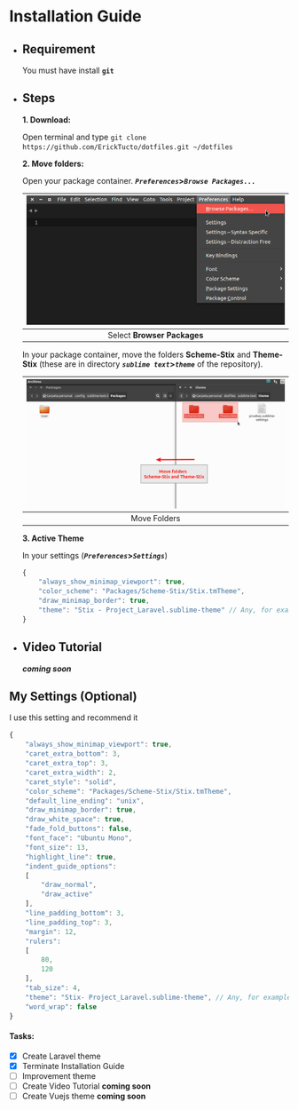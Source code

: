 # Installation Guide

* ## Requirement

	You must have install **`git`**

* ## Steps

	**1. Download:**

	Open terminal and type `git clone https://github.com/ErickTucto/dotfiles.git ~/dotfiles`

	**2. Move folders:**

	Open your package container. **_`Preferences`_>_`Browse Packages...`_**

	| [<img src="Images/Image_001.png" alt="Oops! I will repair it the image" width="720px">](Images/Image_001.png) |
	|:------------------------------------------------------------------------------------------------------------: |
	|                                         Select **Browser Packages**                                           |

	In your package container, move the folders **Scheme-Stix** and **Theme-Stix** (these are in directory **_`sublime text`_>_`theme`_** of the repository).

	| [<img src="Images/Image_002.png" alt="Oops! I will repair it the image" width="720px">](Images/Image_002.png) |
	|:------------------------------------------------------------------------------------------------------------: |
	|                                                  Move Folders                                                 |


	**3. Active Theme**

	In your settings \(**_`Preferences`_>_`Settings`_**)

	```javascript
	{
		"always_show_minimap_viewport": true,
		"color_scheme": "Packages/Scheme-Stix/Stix.tmTheme",
		"draw_minimap_border": true,
		"theme": "Stix - Project_Laravel.sublime-theme" // Any, for example the theme of Laravel
	}
	```

* ## Video Tutorial

	**_coming soon_**

## My Settings \(Optional)

I use this setting and recommend it

```javascript
{
	"always_show_minimap_viewport": true,
	"caret_extra_bottom": 3,
	"caret_extra_top": 3,
	"caret_extra_width": 2,
	"caret_style": "solid",
	"color_scheme": "Packages/Scheme-Stix/Stix.tmTheme",
	"default_line_ending": "unix",
	"draw_minimap_border": true,
	"draw_white_space": true,
	"fade_fold_buttons": false,
	"font_face": "Ubuntu Mono",
	"font_size": 13,
	"highlight_line": true,
	"indent_guide_options":
	[
		"draw_normal",
		"draw_active"
	],
	"line_padding_bottom": 3,
	"line_padding_top": 3,
	"margin": 12,
	"rulers":
	[
		80,
		120
	],
	"tab_size": 4,
	"theme": "Stix- Project_Laravel.sublime-theme", // Any, for example the theme of Laravel
	"word_wrap": false
}
```

#### Tasks:

- [X] Create Laravel theme
- [X] Terminate Installation Guide
- [ ] Improvement theme
- [ ] Create Video Tutorial **coming soon**
- [ ] Create Vuejs theme **coming soon**